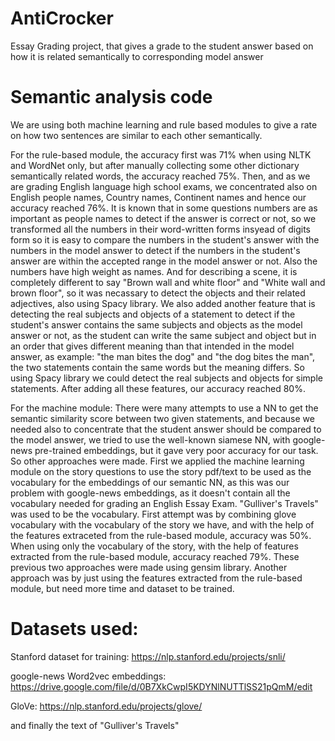 # AntiCrocker
Essay Grading project, that gives a grade to the student answer based on how it is related semantically to corresponding model answer

# Semantic analysis code
We are using both machine learning and rule based modules to give a rate on how two sentences are similar to each other semantically.

For the rule-based module, the accuracy first was 71% when using NLTK and WordNet only, but after manually collecting some other dictionary semantically related words, the accuracy reached 75%. Then, and as we are grading English language high school exams, we concentrated also on English people names, Country names, Continent names and hence our accuracy reached 76%.
It is known that in some questions numbers are as important as people names to detect if the answer is correct or not, so we transformed all the numbers in their word-written forms insyead of digits form so it is easy to compare the numbers in the student's answer with the numbers in the model answer to detect if the numbers in the student's answer are within the accepted range in the model answer or not. Also the numbers have high weight as names. And for describing a scene, it is completely different to say "Brown wall and white floor" and "White wall and brown floor", so it was necassary to  detect the objects and their related adjectives, also using Spacy library. We also added another feature that is detecting the real subjects and objects of a statement to detect if the student's answer contains the same subjects and objects as the model answer or not, as the student can write the same subject and object but in an order that gives different meaning than that intended in the model answer, as example: "the man bites the dog" and "the dog bites the man", the two statements contain the same words but the meaning differs. So using Spacy library we could detect the real subjects and objects for simple statements. After adding all these features, our accuracy reached 80%.

For the machine module:
There were many attempts to use a NN to get the semantic similarity score between two given statements, and because we needed also to concentrate that the student answer should be compared to the model answer, we tried to use the well-known siamese NN, with google-news pre-trained embeddings, but it gave very poor accuracy for our task. So other approaches were made. First we applied the machine learning module on the story questions to use the story pdf/text to be used as the vocabulary for the embeddings of our semantic NN, as this was our problem with google-news embeddings, as it doesn't contain all the vocabulary needed for grading an English Essay Exam. "Gulliver's Travels" was used to be the vocabulary. First attempt was by combining glove vocabulary with the vocabulary of the story we have, and with the help of the features extraceted from the rule-based module, accuracy was 50%. When using only the vocabulary of the story, with the help of features extracted from the rule-based module, accuracy reached 79%. These previous two approaches were made using gensim library. 
Another approach was by just using the features extracted from the rule-based module, but need more time and dataset to be trained.

# Datasets used:
 Stanford dataset for training: https://nlp.stanford.edu/projects/snli/
 
 google-news Word2vec embeddings: https://drive.google.com/file/d/0B7XkCwpI5KDYNlNUTTlSS21pQmM/edit
 
 GloVe: https://nlp.stanford.edu/projects/glove/
 
 and finally the text of "Gulliver's Travels"
